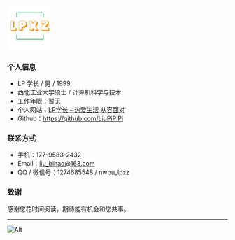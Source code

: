 <div align=left>
 <img src="logo.png" alt="logo_img" width="20%" />
</div>

### 个人信息

 - LP 学长 / 男 / 1999
 - 西北工业大学硕士 / 计算机科学与技术 
 - 工作年限：暂无
 - 个人网站：[LP学长 - 热爱生活 从容面对](http://lpxz.work/)
 - Github：https://github.com/LiuPiPiPi

### 联系方式

- 手机：177-9583-2432
- Email：liu_bihao@163.com
- QQ / 微信号：1274685548 / nwpu_lpxz

### 致谢

感谢您花时间阅读，期待能有机会和您共事。

---

![Alt](https://repobeats.axiom.co/api/embed/8781269d71ad3e21289c7dfa1e4b471b95918722.svg "Repobeats analytics image")
